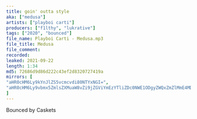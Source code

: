 ```yaml
---
title: goin' outta style
aka: ["medusa"]
artists: ["playboi carti"]
producers: ["f1lthy", "lukrative"]
tags: ["2020", "bounced"]
file_name: Playboi Carti - Medusa.mp3
file_title: Medusa
file_comment: 
recorded: 
leaked: 2021-09-22
length: 1:34
md5: 72686d9d86d222c43ef2d8320727419a
mirrors: [
"aHR0cHM6Ly9kYnJlZS5vcmcvdi80NTYxNGI=",
"aHR0cHM6Ly9vbmx5ZmlsZXMuaW8vZi9jZGViYmEzYTliZDc0NWE1ODgyZWQxZmZlMmE4MDVlZg=="
]
---
```

Bounced by Caskets

